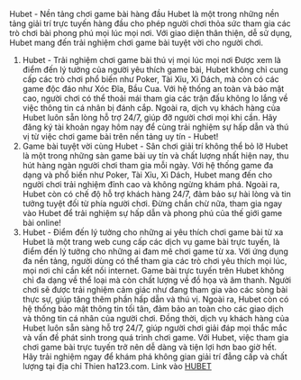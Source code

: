 Hubet - Nền tảng chơi game bài hàng đầu
Hubet là một trong những nền tảng giải trí trực tuyến hàng đầu cho phép người chơi thỏa sức tham gia
các trò chơi bài phong phú mọi lúc mọi nơi. Với giao diện thân thiện, dễ sử dụng, Hubet mang đến trải
nghiệm chơi game bài tuyệt vời cho người chơi.
1. Hubet - Trải nghiệm chơi game bài thú vị mọi lúc mọi nơi
Được xem là điểm đến lý tưởng của người yêu thích game bài, Hubet không chỉ cung cấp các trò chơi
phổ biến như Poker, Tài Xỉu, Xì Dách, mà còn có các game độc đáo như Xóc Đĩa, Bầu Cua.
Với hệ thống an toàn và bảo mật cao, người chơi có thể thoải mái tham gia các trận đấu không lo lắng về
việc thông tin cá nhân bị đánh cắp. Ngoài ra, dịch vụ khách hàng của Hubet luôn sẵn lòng hỗ trợ 24/7,
giúp đỡ người chơi mọi khi cần.
Hãy đăng ký tài khoản ngay hôm nay để cùng trải nghiệm sự hấp dẫn và thú vị từ việc chơi game bài trên
nền tảng uy tín - Hubet!
2. Game bài tuyệt vời cùng Hubet - Sân chơi giải trí không
thể bỏ lỡ
Hubet là một trong những sàn game bài uy tín và chất lượng nhất hiện nay, thu hút hàng ngàn người
chơi tham gia mỗi ngày.
Với hệ thống game đa dạng và phổ biến như Poker, Tài Xỉu, Xì Dách, Hubet mang đến cho người chơi
trải nghiệm đỉnh cao và không ngừng khám phá.
Ngoài ra, Hubet còn có chế độ hỗ trợ khách hàng 24/7, đảm bảo sự hài lòng và tin tưởng tuyệt đối từ
phía người chơi.
Đừng chần chừ nữa, tham gia ngay vào Hubet để trải nghiệm sự hấp dẫn và phong phú của thế giới
game bài online!
3. Hubet - Điểm đến lý tưởng cho những ai yêu thích chơi
game bài từ xa
Hubet là một trang web cung cấp các dịch vụ game bài trực tuyến, là điểm đến lý tưởng cho những ai
đam mê chơi game từ xa. Với ứng dụng đa nền tảng, người dùng có thể tham gia các trò chơi yêu thích
mọi lúc, mọi nơi chỉ cần kết nối internet.
Game bài trực tuyến trên Hubet không chỉ đa dạng về thể loại mà còn chất lượng về đồ họa và âm thanh.
Người chơi sẽ được trải nghiệm cảm giác như đang tham gia vào các sòng bài thực sự, giúp tăng thêm
phần hấp dẫn và thú vị.
Ngoài ra, Hubet còn có hệ thống bảo mật thông tin tối tân, đảm bảo an toàn cho các giao dịch và thông
tin cá nhân của người chơi. Đồng thời, dịch vụ khách hàng của Hubet luôn sẵn sàng hỗ trợ 24/7, giúp
người chơi giải đáp mọi thắc mắc và vấn đề phát sinh trong quá trình chơi game.
Với Hubet, việc tham gia chơi game bài trực tuyến trở nên dễ dàng và tiện lợi hơn bao giờ hết. Hãy trải
nghiệm ngay để khám phá không gian giải trí đẳng cấp và chất lượng tại địa chỉ Thien ha123.com.
Link vào <a href="https://hubet.gifts/">HUBET </a>
